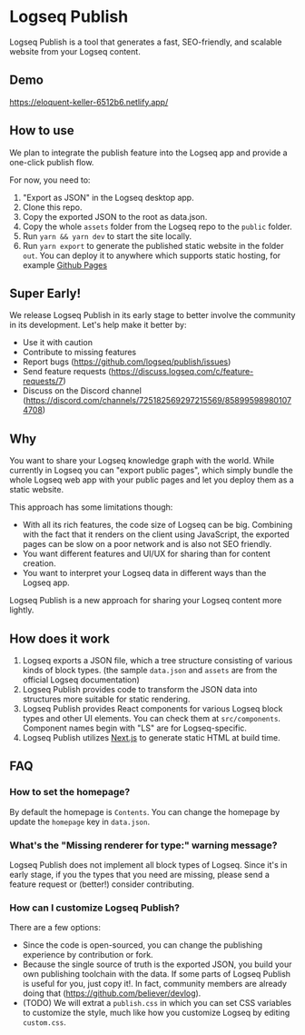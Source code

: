 # Logseq Publish

Logseq Publish is a tool that generates a fast, SEO-friendly, and scalable website from your Logseq content.

## Demo

https://eloquent-keller-6512b6.netlify.app/

## How to use

We plan to integrate the publish feature into the Logseq app and provide a one-click publish flow.

For now, you need to:

1. "Export as JSON" in the Logseq desktop app.
2. Clone this repo.
3. Copy the exported JSON to the root as data.json.
4. Copy the whole `assets` folder from the Logseq repo to the `public` folder.
5. Run `yarn && yarn dev` to start the site locally.
6. Run `yarn export` to generate the published static website in the folder `out`. You can deploy it to anywhere which supports static hosting, for example [Github Pages](https://guides.github.com/features/pages/)

## Super Early!

We release Logseq Publish in its early stage to better involve the community in its development. Let's help make it better by:

- Use it with caution
- Contribute to missing features
- Report bugs (https://github.com/logseq/publish/issues)
- Send feature requests (https://discuss.logseq.com/c/feature-requests/7)
- Discuss on the Discord channel (https://discord.com/channels/725182569297215569/858995989801074708)

## Why

You want to share your Logseq knowledge graph with the world. While currently in Logseq you can "export public pages", which simply bundle the whole Logseq web app with your public pages and let you deploy them as a static website.

This approach has some limitations though:

- With all its rich features, the code size of Logseq can be big. Combining with the fact that it renders on the client using JavaScript, the exported pages can be slow on a poor network and is also not SEO friendly.
- You want different features and UI/UX for sharing than for content creation.
- You want to interpret your Logseq data in different ways than the Logseq app.

Logseq Publish is a new approach for sharing your Logseq content more lightly.

## How does it work

1. Logseq exports a JSON file, which a tree structure consisting of various kinds of block types. (the sample `data.json` and `assets` are from the official Logseq documentation)
2. Logseq Publish provides code to transform the JSON data into structures more suitable for static rendering.
3. Logseq Publish provides React components for various Logseq block types and other UI elements. You can check them at `src/components`. Component names begin with "LS" are for Logseq-specific.
4. Logseq Publish utilizes [Next.js](https://nextjs.org/) to generate static HTML at build time.

## FAQ

### How to set the homepage?

By default the homepage is `Contents`. You can change the homepage by update the `homepage` key in `data.json`.

### What's the "Missing renderer for type:" warning message?

Logseq Publish does not implement all block types of Logseq. Since it's in early stage, if you the types that you need are missing, please send a feature request or (better!) consider contributing.

### How can I customize Logseq Publish?

There are a few options:

- Since the code is open-sourced, you can change the publishing experience by contribution or fork.
- Because the single source of truth is the exported JSON, you build your own publishing toolchain with the data. If some parts of Logseq Publish is useful for you, just copy it!. In fact, community members are already doing that (https://github.com/believer/devlog).
- (TODO) We will extrat a `publish.css` in which you can set CSS variables to customize the style, much like how you customize Logseq by editing `custom.css`.
